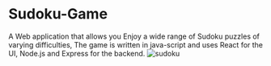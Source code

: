 # Sudoku-Game
A Web application that allows you Enjoy a wide range of Sudoku puzzles of varying difficulties,
The game is written in java-script and uses React for the UI, Node.js and Express for the backend.
![sudoku](https://github.com/haielimelech/Sudoku-Game/assets/73343170/7e646081-06fb-4e74-b7a8-00b85a513279)
